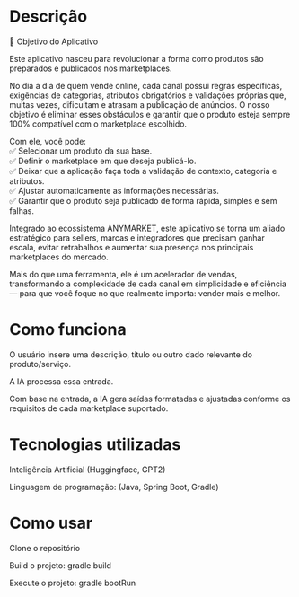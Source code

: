 # Descrição

🎯 Objetivo do Aplicativo<br>

Este aplicativo nasceu para revolucionar a forma como produtos são preparados e publicados nos marketplaces.<br>

No dia a dia de quem vende online, cada canal possui regras específicas, exigências de categorias, atributos obrigatórios e validações próprias que, muitas vezes, dificultam e atrasam a publicação de anúncios. O nosso objetivo é eliminar esses obstáculos e garantir que o produto esteja sempre 100% compatível com o marketplace escolhido.<br>

Com ele, você pode:<br>
✅ Selecionar um produto da sua base.<br>
✅ Definir o marketplace em que deseja publicá-lo.<br>
✅ Deixar que a aplicação faça toda a validação de contexto, categoria e atributos.<br>
✅ Ajustar automaticamente as informações necessárias.<br>
✅ Garantir que o produto seja publicado de forma rápida, simples e sem falhas.<br>

Integrado ao ecossistema ANYMARKET, este aplicativo se torna um aliado estratégico para sellers, marcas e integradores que precisam ganhar escala, evitar retrabalhos e aumentar sua presença nos principais marketplaces do mercado.<br>

Mais do que uma ferramenta, ele é um acelerador de vendas, transformando a complexidade de cada canal em simplicidade e eficiência — para que você foque no que realmente importa: vender mais e melhor.<br>

# Como funciona

O usuário insere uma descrição, título ou outro dado relevante do produto/serviço.

A IA processa essa entrada.

Com base na entrada, a IA gera saídas formatadas e ajustadas conforme os requisitos de cada marketplace suportado.

# Tecnologias utilizadas

Inteligência Artificial (Huggingface, GPT2)

Linguagem de programação: (Java, Spring Boot, Gradle)

# Como usar

Clone o repositório 

Build o projeto: gradle build 

Execute o projeto: gradle bootRun
 